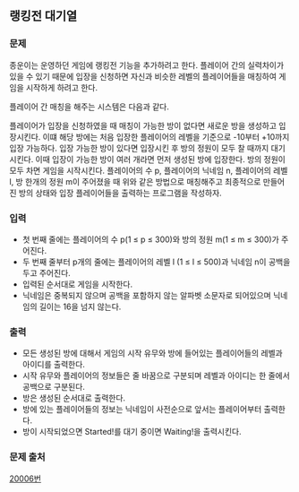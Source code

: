 ## 랭킹전 대기열

### 문제

종운이는 운영하던 게임에 랭킹전 기능을 추가하려고 한다. 플레이어 간의 실력차이가 있을 수 있기 때문에 입장을 신청하면 자신과 비슷한 레벨의 플레이어들을 매칭하여 게임을 시작하게 하려고 한다.

플레이어 간 매칭을 해주는 시스템은 다음과 같다.

플레이어가 입장을 신청하였을 때 매칭이 가능한 방이 없다면 새로운 방을 생성하고 입장시킨다. 이떄 해당 방에는 처음 입장한 플레이어의 레벨을 기준으로 -10부터 +10까지 입장 가능하다.
입장 가능한 방이 있다면 입장시킨 후 방의 정원이 모두 찰 때까지 대기시킨다.
이때 입장이 가능한 방이 여러 개라면 먼저 생성된 방에 입장한다.
방의 정원이 모두 차면 게임을 시작시킨다.
플레이어의 수 p, 플레이어의 닉네임 n, 플레이어의 레벨 l, 방 한개의 정원 m이 주어졌을 때 위와 같은 방법으로 매칭해주고 최종적으로 만들어진 방의 상태와 입장 플레이어들을 출력하는 프로그램을 작성하자.

### 입력

- 첫 번째 줄에는 플레이어의 수 p(1 ≤ p ≤ 300)와 방의 정원 m(1 ≤ m ≤ 300)가 주어진다.
- 두 번째 줄부터 p개의 줄에는 플레이어의 레벨 l (1 ≤ l ≤ 500)과 닉네임 n이 공백을 두고 주어진다.
- 입력된 순서대로 게임을 시작한다.
- 닉네임은 중복되지 않으며 공백을 포함하지 않는 알파벳 소문자로 되어있으며 닉네임의 길이는 16을 넘지 않는다.

### 출력

- 모든 생성된 방에 대해서 게임의 시작 유무와 방에 들어있는 플레이어들의 레벨과 아이디를 출력한다.
- 시작 유무와 플레이어의 정보들은 줄 바꿈으로 구분되며 레벨과 아이디는 한 줄에서 공백으로 구분된다.
- 방은 생성된 순서대로 출력한다.
- 방에 있는 플레이어들의 정보는 닉네임이 사전순으로 앞서는 플레이어부터 출력한다.
- 방이 시작되었으면 Started!를 대기 중이면 Waiting!을 출력시킨다.

### 문제 출처

[20006번](https://www.acmicpc.net/problem/20006)
